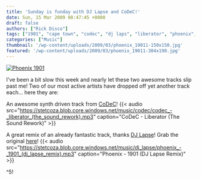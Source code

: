 ```yaml
---
title: 'Sunday is funday with DJ Lapse and CoDeC!'
date: Sun, 15 Mar 2009 08:47:45 +0000
draft: false
authors: ["Rick Disco"]
tags: ["1901", "cape town", "codec", "dj laps", "liberator", "phoenix", "remix", "south africa"]
categories: ["Music"]
thumbnail: '/wp-content/uploads/2009/03/phoenix_19011-150x150.jpg'
featured: '/wp-content/uploads/2009/03/phoenix_19011-304x190.jpg'
---
```


[![Phoenix 1901](/wp-content/uploads/2009/03/phoenix_1901.jpg "Phoenix 1901")](/wp-content/uploads/2009/03/phoenix_1901.jpg)

I've been a bit slow this week and nearly let these two awesome tracks slip past me! Two of our most active artists have dropped off yet another track each... here they are:

An awesome synth driven track from [CoDeC](/artists/codec "CoDeC")!
{{< audio
    src="https://stetcoza.blob.core.windows.net/music/codec/codec_-_liberator_(the_sound_rework).mp3"
    caption="CoDeC - Liberator (The Sound Rework)" >}}

A great remix of an already fantastic track, thanks [DJ Lapse](/artists/dj-lapse "DJ Lapse")! Grab the original [here](http://www.wearephoenix.com "Phoenix")!
{{< audio
    src="https://stetcoza.blob.core.windows.net/music/dj_lapse/phoenix_-_1901_(dj_lapse_remix).mp3"
    caption="Phoenix - 1901 (DJ Lapse Remix)" >}}

^5!